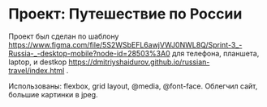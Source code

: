 # Проект: Путешествие по России

Проект был сделан по шаблону https://www.figma.com/file/5S2WSbEFL6awjVWJ0NWL8Q/Sprint-3_-Russia-_-desktop-mobile?node-id=28503%3A0 для телефона, планшета, laptop, и destkop
https://dmitriyshaidurov.github.io/russian-travel/index.html . 

Использованы: flexbox, grid layout, @media, @font-face. Облегчил сайт, большие картинки в jpeg.

